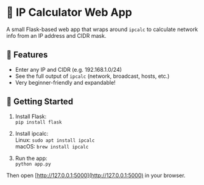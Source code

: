 # 🧮 IP Calculator Web App

A small Flask-based web app that wraps around `ipcalc` to calculate network info from an IP address and CIDR mask.

## 🧪 Features

- Enter any IP and CIDR (e.g. 192.168.1.0/24)
- See the full output of `ipcalc` (network, broadcast, hosts, etc.)
- Very beginner-friendly and expandable!

## 🚀 Getting Started

1. Install Flask:  
   `pip install flask`

2. Install ipcalc:  
   Linux: `sudo apt install ipcalc`  
   macOS: `brew install ipcalc`

3. Run the app:  
   `python app.py`

Then open [http://127.0.0.1:5000](http://127.0.0.1:5000) in your browser.
